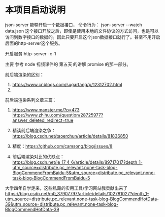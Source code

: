 # 本项目启动说明
json-server 能够开启一个数据接口，
命令行为：
json-server --watch data.json
这个接口开放之后，即使是使用本地的文件协议的方式访问，也是可以访问到数字接口的数据的。因此只要开启这个json数据接口就行了。甚至不用开启后面的http-server这个服务。


开启服务
http-server -c-1





主要 参考 node 视频课件的 第五天 的讲解 promise 的那一部分。

前后端渲染的区别：
1. https://www.cnblogs.com/sugartang/p/12312702.html
1. 
前后端渲染系列文章三篇：
1. https://www.manster.me/?p=473
https://www.zhihu.com/question/28725977?answer_deleted_redirect=true
1. 精读前后端渲染之争：https://blog.csdn.net/taoerchun/article/details/81836850
1. 精度：https://github.com/camsong/blog/issues/8

1. 前后端渲染对比的优缺点： https://blog.csdn.net/le_17_4_6/article/details/89717017?depth_1-utm_source=distribute.pc_relevant.none-task-blog-BlogCommendFromBaidu-5&utm_source=distribute.pc_relevant.none-task-blog-BlogCommendFromBaidu-5


大学四年自学走来，这些私藏的实用工具/学习网站我贡献出来了
https://blog.csdn.net/m0_37907797/article/details/102781027?depth_1-utm_source=distribute.pc_relevant.none-task-blog-BlogCommendHotData-39&utm_source=distribute.pc_relevant.none-task-blog-BlogCommendHotData-39


